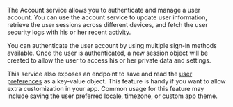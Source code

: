 The Account service allows you to authenticate and manage a user account. You can use the account service to update user information, retrieve the user sessions across different devices, and fetch the user security logs with his or her recent activity.

You can authenticate the user account by using multiple sign-in methods available. Once the user is authenticated, a new session object will be created to allow the user to access his or her private data and settings.

This service also exposes an endpoint to save and read the [user preferences](/docs/client/account#updatePrefs) as a key-value object. This feature is handy if you want to allow extra customization in your app. Common usage for this feature may include saving the user preferred locale, timezone, or custom app theme.
